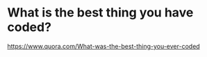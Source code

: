 # What is the best thing you have coded? 

https://www.quora.com/What-was-the-best-thing-you-ever-coded
